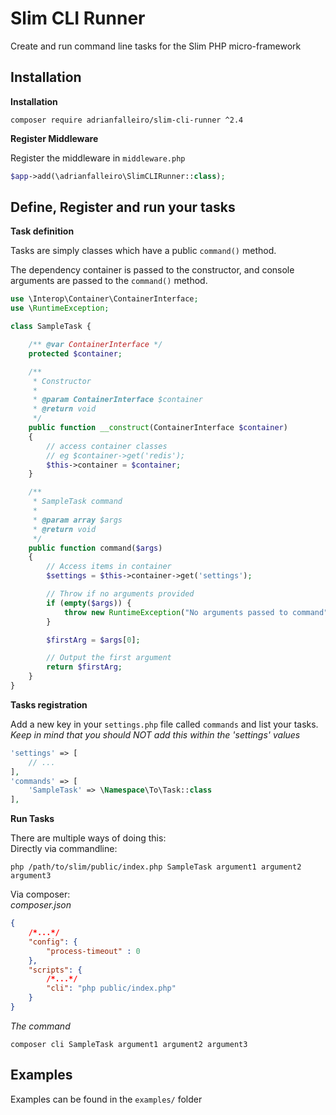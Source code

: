 # Slim CLI Runner

Create and run command line tasks for the Slim PHP micro-framework

## Installation

**Installation**

```
composer require adrianfalleiro/slim-cli-runner ^2.4
```

**Register Middleware**

Register the middleware in `middleware.php`

```php
$app->add(\adrianfalleiro\SlimCLIRunner::class);
```

## Define, Register and run your tasks

**Task definition**

Tasks are simply classes which have a public `command()` method.

The dependency container is passed to the constructor, and console arguments are passed to the `command()` method.

```php
use \Interop\Container\ContainerInterface;
use \RuntimeException;

class SampleTask {

    /** @var ContainerInterface */
    protected $container;

    /**
     * Constructor
     *
     * @param ContainerInterface $container
     * @return void
     */
    public function __construct(ContainerInterface $container)
    {
        // access container classes
        // eg $container->get('redis');
        $this->container = $container;
    }

    /**
     * SampleTask command
     *
     * @param array $args
     * @return void
     */
    public function command($args)
    {
        // Access items in container
        $settings = $this->container->get('settings');

        // Throw if no arguments provided
        if (empty($args)) {
            throw new RuntimeException("No arguments passed to command");
        }

        $firstArg = $args[0];

        // Output the first argument
        return $firstArg;
    }
}
```

**Tasks registration**

Add a new key in your `settings.php` file called `commands` and list your tasks.  
_Keep in mind that you should NOT add this within the 'settings' values_

```php
'settings' => [
    // ...
],
'commands' => [
    'SampleTask' => \Namespace\To\Task::class
],
```

**Run Tasks**

There are multiple ways of doing this:  
Directly via commandline:

```
php /path/to/slim/public/index.php SampleTask argument1 argument2 argument3
```

Via composer:  
_composer.json_

```json
{
    /*...*/
    "config": {
        "process-timeout" : 0
    },
    "scripts": {
        /*...*/
        "cli": "php public/index.php"
    }
}
```

_The command_

```
composer cli SampleTask argument1 argument2 argument3
```

## Examples

Examples can be found in the `examples/` folder
